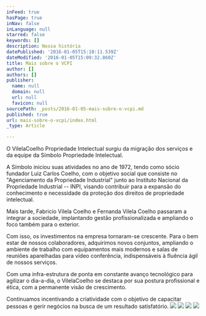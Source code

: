 ```yaml
---
inFeed: true
hasPage: true
inNav: false
inLanguage: null
starred: false
keywords: []
description: Nossa história
datePublished: '2016-01-05T15:10:11.539Z'
dateModified: '2016-01-05T15:09:32.860Z'
title: Mais sobre o VCPI
author: []
authors: []
publisher:
  name: null
  domain: null
  url: null
  favicon: null
sourcePath: _posts/2016-01-05-mais-sobre-o-vcpi.md
published: true
url: mais-sobre-o-vcpi/index.html
_type: Article

---
```

O VilelaCoelho Propriedade Intelectual surgiu da migração dos serviços e da equipe da Símbolo Propriedade Intelectual.

A Símbolo iniciou suas atividades no ano de 1972, tendo como sócio fundador Luiz Carlos Coelho, com o objetivo social que consiste no "Agenciamento da Propriedade Industrial" junto ao Instituto Nacional da Propriedade Industrial -- INPI, visando contribuir para a expansão do conhecimento e necessidade da proteção dos direitos de propriedade intelectual.

Mais tarde, Fabricio Vilela Coelho e Fernanda Vilela Coelho passaram a integrar a sociedade, implantando gestão profissionalizada e ampliando o foco também para o exterior.

Com isso, os investimentos na empresa tornaram-se crescente. Para o bem estar de nossos colaboradores, adquirimos novos conjuntos, ampliando o ambiente de trabalho com equipamentos mais modernos e salas de reuniões aparelhadas para vídeo conferência, indispensáveis à fluência ágil de nossos serviços.

Com uma infra-estrutura de ponta em constante avanço tecnológico para agilizar o dia-a-dia, o VilelaCoelho se destaca por sua postura profissional e ética, com a permanente visão de crescimento.

Continuamos incentivando a criatividade com o objetivo de capacitar pessoas e gerir negócios na busca de um resultado satisfatório.
![](https://the-grid-user-content.s3-us-west-2.amazonaws.com/0f48d808-f41c-4e1d-a662-aee18961fe9b.jpg)
![](https://the-grid-user-content.s3-us-west-2.amazonaws.com/81a7816b-1637-4a4c-a100-000c7cb2bd98.jpg)
![](https://the-grid-user-content.s3-us-west-2.amazonaws.com/cb2315ac-5970-47ba-b2a6-83c0dc6b7e55.jpg)
![](https://the-grid-user-content.s3-us-west-2.amazonaws.com/87dc654f-ca2f-4284-8383-99f03456e13e.jpg)
